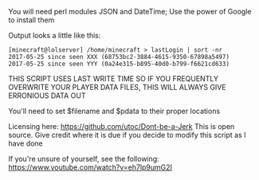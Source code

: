 You will need perl modules JSON and DateTime; Use the power of Google to install them

Output looks a little like this:
```
[minecraft@lolserver] /home/minecraft > lastLogin | sort -nr
2017-05-25 since seen XXX (68753bc2-3884-4615-9350-67898a5497)
2017-05-25 since seen YYY (0a24e315-b895-40d0-b799-f6621cd633)
```

THIS SCRIPT USES LAST WRITE TIME SO IF YOU FREQUENTLY OVERWRITE YOUR PLAYER DATA FILES, THIS WILL ALWAYS GIVE ERRONIOUS DATA OUT

You'll need to set $filename and $pdata to their proper locations

Licensing here: https://github.com/utoc/Dont-be-a-Jerk
This is open source.  Give credit where it is due if you decide to modify this script as I have done

If you're unsure of yourself, see the following: https://www.youtube.com/watch?v=eh7lp9umG2I

